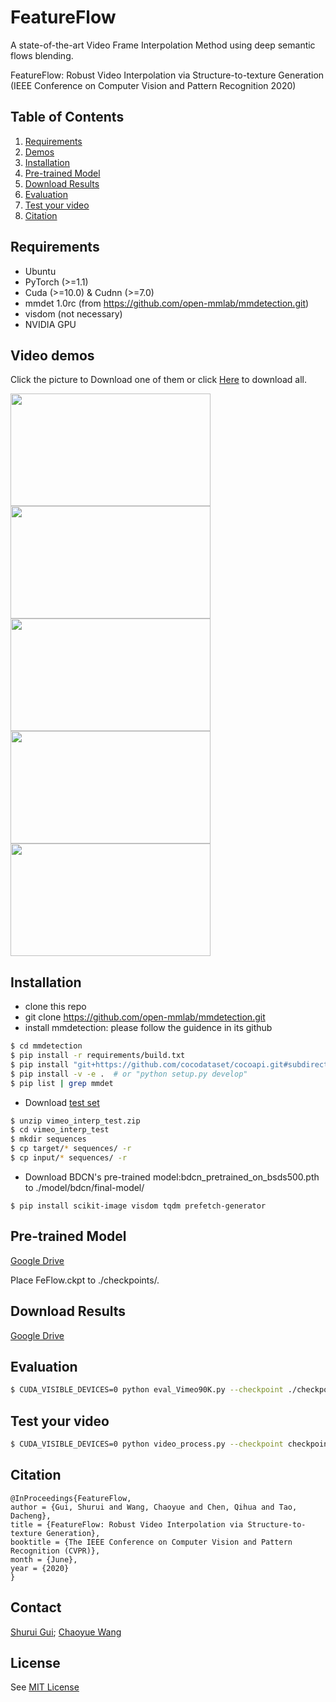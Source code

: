 # FeatureFlow

A state-of-the-art Video Frame Interpolation Method using deep semantic flows blending.

FeatureFlow: Robust Video Interpolation via Structure-to-texture Generation (IEEE Conference on Computer Vision and Pattern Recognition 2020)

## Table of Contents

1. [Requirements](#requirements)
1. [Demos](#video-demos)
1. [Installation](#installation)
1. [Pre-trained Model](#pre-trained-model)
1. [Download Results](#download-results)
1. [Evaluation](#evaluation)
1. [Test your video](#test-your-video)
1. [Citation](#citation)

## Requirements

* Ubuntu
* PyTorch (>=1.1) 
* Cuda (>=10.0) & Cudnn (>=7.0)
* mmdet 1.0rc (from https://github.com/open-mmlab/mmdetection.git)
* visdom (not necessary)
* NVIDIA GPU

## Video demos

Click the picture to Download one of them or click [Here](https://drive.google.com/open?id=1QUYoplBNjaWXJZPO90NiwQwqQz7yF7TX) to download all.

[<img width="320" height="180" src="https://github.com/CM-BF/FeatureFlow/blob/master/data/figures/youtube.png"/>](https://github.com/CM-BF/storage/tree/master/videos/youtube.mp4 "video1")
[<img width="320" height="180" src="https://github.com/CM-BF/FeatureFlow/blob/master/data/figures/check_all.png"/>](https://github.com/CM-BF/storage/tree/master/videos/check_all.mp4 "video2")
[<img width="320" height="180" src="https://github.com/CM-BF/FeatureFlow/blob/master/data/figures/tianqi_all.png"/>](https://github.com/CM-BF/storage/tree/master/videos/tianqi_all.mp4 "video3")
[<img width="320" height="180" src="https://github.com/CM-BF/FeatureFlow/blob/master/data/figures/video.png"/>](https://github.com/CM-BF/storage/tree/master/videos/video.mp4 "video4")
[<img width="320" height="180" src="https://github.com/CM-BF/FeatureFlow/blob/master/data/figures/shana.png"/>](https://github.com/CM-BF/storage/tree/master/videos/shana.mp4 "video5")


## Installation
* clone this repo
* git clone https://github.com/open-mmlab/mmdetection.git
* install mmdetection: please follow the guidence in its github
```bash
$ cd mmdetection
$ pip install -r requirements/build.txt
$ pip install "git+https://github.com/cocodataset/cocoapi.git#subdirectory=PythonAPI"
$ pip install -v -e .  # or "python setup.py develop"
$ pip list | grep mmdet
```
* Download [test set](http://data.csail.mit.edu/tofu/testset/vimeo_interp_test.zip)
```bash
$ unzip vimeo_interp_test.zip
$ cd vimeo_interp_test
$ mkdir sequences
$ cp target/* sequences/ -r
$ cp input/* sequences/ -r
```
* Download BDCN's pre-trained model:bdcn_pretrained_on_bsds500.pth to ./model/bdcn/final-model/
```
$ pip install scikit-image visdom tqdm prefetch-generator
```

## Pre-trained Model

[Google Drive](https://drive.google.com/open?id=1S8C0chFV6Bip6W9lJdZkog0T3xiNxbEx)

Place FeFlow.ckpt to ./checkpoints/.

## Download Results

[Google Drive](https://drive.google.com/open?id=1OtrExUiyIBJe0D6_ZwDfztqJBqji4lmt)

## Evaluation
```bash
$ CUDA_VISIBLE_DEVICES=0 python eval_Vimeo90K.py --checkpoint ./checkpoints/FeFlow.ckpt --dataset_root ~/datasets/videos/vimeo_interp_test --visdom_env test --vimeo90k --imgpath ./results/
```

## Test your video
```bash
$ CUDA_VISIBLE_DEVICES=0 python video_process.py --checkpoint checkpoints/FeFlow.ckpt --video_name ./yourvideo.mp4  --fix_range
```

## Citation
```
@InProceedings{FeatureFlow,
author = {Gui, Shurui and Wang, Chaoyue and Chen, Qihua and Tao, Dacheng},
title = {FeatureFlow: Robust Video Interpolation via Structure-to-texture Generation},
booktitle = {The IEEE Conference on Computer Vision and Pattern Recognition (CVPR)},
month = {June},
year = {2020}
}
```

## Contact
[Shurui Gui](mailto:citrinegui@gmail.com); [Chaoyue Wang](mailto:chaoyue.wang@sydney.edu.au)

## License
See [MIT License](https://github.com/CM-BF/FeatureFlow/blob/master/LICENSE)
